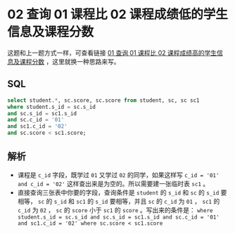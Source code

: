 # 02 查询 01 课程比 02 课程成绩低的学生信息及课程分数

这题和上一题方式一样，可查看链接 [01 查询 01 课程比 02 课程成绩高的学生信息及课程分数](01%20%E6%9F%A5%E8%AF%A2%2001%20%E8%AF%BE%E7%A8%8B%E6%AF%94%2002%20%E8%AF%BE%E7%A8%8B%E6%88%90%E7%BB%A9%E9%AB%98%E7%9A%84%E5%AD%A6%E7%94%9F%E4%BF%A1%E6%81%AF%E5%8F%8A%E8%AF%BE%E7%A8%8B%E5%88%86%E6%95%B0%200ffea4ed5784410c975ec8a3987c5580.md) ，这里就换一种思路来写。

## SQL

```sql
select student.*, sc.score, sc.score from student, sc, sc sc1
where student.s_id = sc.s_id 
and sc.s_id = sc1.s_id 
and sc.c_id = '01'
and sc1.c_id = '02'
and sc.score < sc1.score;
```

## 解析

- 课程是 `c_id` 字段，既学过 `01` 又学过 `02` 的同学，如果这样写 `c_id = '01' and c_id = '02'` 这样查出来是为空的。所以需要建一张临时表 `sc1` 。
- 直接查询三张表中你要的字段，查询条件是 `student` 的 `s_id` 和 `sc` 的 `s_id` 要相等， `sc` 的 `s_id` 和 `sc1` 的 `s_id` 要相等，并且 `sc` 的 `c_id` 为 `01` ， `sc1` 的 `c_id` 为 `02` ， `sc` 的 `score` 小于 `sc1` 的 `score` 。写出来的条件是： `where student.s_id = sc.s_id and sc.s_id = sc1.s_id and sc.c_id = '01' and sc1.c_id = '02' where sc.score < sc1.score`